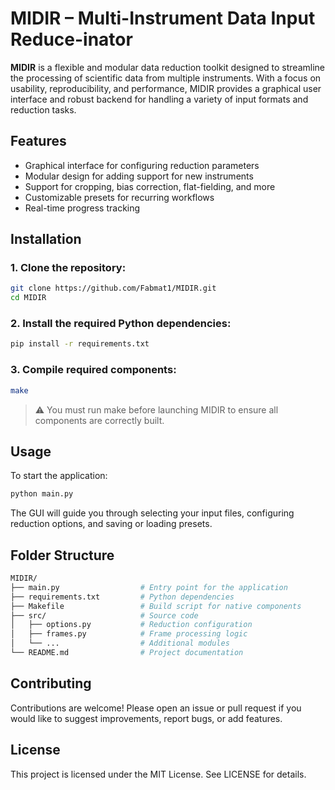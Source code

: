 # MIDIR – Multi-Instrument Data Input Reduce-inator

**MIDIR** is a flexible and modular data reduction toolkit designed to streamline the processing of scientific data from multiple instruments. With a focus on usability, reproducibility, and performance, MIDIR provides a graphical user interface and robust backend for handling a variety of input formats and reduction tasks.

## Features

- Graphical interface for configuring reduction parameters
- Modular design for adding support for new instruments
- Support for cropping, bias correction, flat-fielding, and more
- Customizable presets for recurring workflows
- Real-time progress tracking

## Installation

### 1. Clone the repository:
```bash
git clone https://github.com/Fabmat1/MIDIR.git
cd MIDIR
```
### 2. Install the required Python dependencies:

```bash
pip install -r requirements.txt
```

### 3. Compile required components:

```bash
make
```

> ⚠️ You must run make before launching MIDIR to ensure all components are correctly built.

## Usage

To start the application:

```bash
python main.py
```

The GUI will guide you through selecting your input files, configuring reduction options, and saving or loading presets.

## Folder Structure

```bash
MIDIR/
├── main.py                  # Entry point for the application
├── requirements.txt         # Python dependencies
├── Makefile                 # Build script for native components
├── src/                     # Source code
│   ├── options.py           # Reduction configuration
│   ├── frames.py            # Frame processing logic
│   └── ...                  # Additional modules
└── README.md                # Project documentation
```

## Contributing

Contributions are welcome! Please open an issue or pull request if you would like to suggest improvements, report bugs, or add features.

## License

This project is licensed under the MIT License. See LICENSE for details.